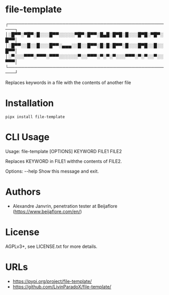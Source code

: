 # file-template

┌────────────────────────────────────────────────────┐
│░█▀▀░▀█▀░█░░░█▀▀░░░░░▀█▀░█▀▀░█▄█░█▀█░█░░░█▀█░▀█▀░█▀▀│
│░█▀▀░░█░░█░░░█▀▀░▄▄▄░░█░░█▀▀░█░█░█▀▀░█░░░█▀█░░█░░█▀▀│
│░▀░░░▀▀▀░▀▀▀░▀▀▀░░░░░░▀░░▀▀▀░▀░▀░▀░░░▀▀▀░▀░▀░░▀░░▀▀▀│
└────────────────────────────────────────────────────┘

Replaces keywords in a file with the contents of another file

# Installation

```
pipx install file-template
```

# CLI Usage

Usage: file-template [OPTIONS] KEYWORD FILE1 FILE2

  Replaces KEYWORD in FILE1 withthe contents of FILE2.

Options:
  --help  Show this message and exit.


# Authors

* Alexandre Janvrin, penetration tester at Beijaflore (https://www.beijaflore.com/en/)

# License

AGPLv3+, see LICENSE.txt for more details.

# URLs

* https://pypi.org/project/file-template/
* https://github.com/LivinParadoX/file-template/
